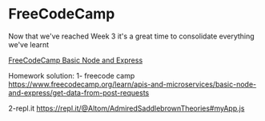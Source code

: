 # FreeCodeCamp

Now that we've reached Week 3 it's a great time to consolidate everything we've learnt

[FreeCodeCamp Basic Node and Express](https://learn.freecodecamp.org/apis-and-microservices/basic-node-and-express/)



Homework solution:
1- freecode camp
https://www.freecodecamp.org/learn/apis-and-microservices/basic-node-and-express/get-data-from-post-requests

2-repl.it 
https://repl.it/@Altom/AdmiredSaddlebrownTheories#myApp.js

